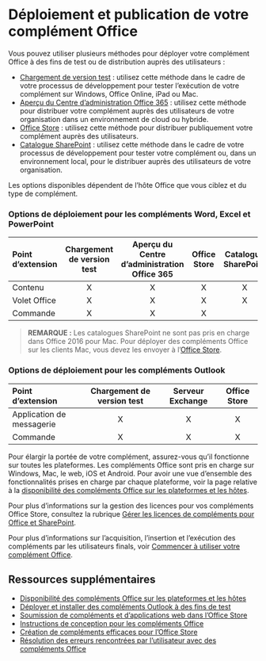 
# <a name="deploy-and-publish-your-office-addin"></a>Déploiement et publication de votre complément Office


Vous pouvez utiliser plusieurs méthodes pour déployer votre complément Office à des fins de test ou de distribution auprès des utilisateurs : 

- [Chargement de version test](../testing/create-a-network-shared-folder-catalog-for-task-pane-and-content-add-ins.md) : utilisez cette méthode dans le cadre de votre processus de développement pour tester l’exécution de votre complément sur Windows, Office Online, iPad ou Mac.
- [Aperçu du Centre d’administration Office 365](https://support.office.com/en-ie/article/Deploy-Office-Add-Ins-in-Office-365-737e8c86-be63-44d7-bf02-492fa7cd9c3f?ui=en-US&rs=en-IE&ad=IE) : utilisez cette méthode pour distribuer votre complément auprès des utilisateurs de votre organisation dans un environnement de cloud ou hybride.
- [Office Store] : utilisez cette méthode pour distribuer publiquement votre complément auprès des utilisateurs.
- [Catalogue SharePoint](publish-task-pane-and-content-add-ins-to-an-add-in-catalog.md) : utilisez cette méthode dans le cadre de votre processus de développement pour tester votre complément ou, dans un environnement local, pour le distribuer auprès des utilisateurs de votre organisation.

Les options disponibles dépendent de l’hôte Office que vous ciblez et du type de complément.

### <a name="deployment-options-for-word-excel-and-powerpoint-addins"></a>Options de déploiement pour les compléments Word, Excel et PowerPoint

| Point d’extension            | Chargement de version test | Aperçu du Centre d’administration Office 365 |Office Store  | Catalogue SharePoint  |
|:----------------|:-----------:|:------------------:|:-------------------------------:|:------------:|
| Contenu         | X           | X                  | X                               | X            |
| Volet Office       | X           | X                  | X                               | X            |
| Commande         | X           | X                  | X                                |              |

> **REMARQUE :** Les catalogues SharePoint ne sont pas pris en charge dans Office 2016 pour Mac. Pour déployer des compléments Office sur les clients Mac, vous devez les envoyer à l’[Office Store].    

### <a name="deployment-options-for-outlook-addins"></a>Options de déploiement pour les compléments Outlook

| Point d’extension     | Chargement de version test | Serveur Exchange | Office Store |
|:---------|:-----------:|:---------------:|:------------:|
| Application de messagerie | X           | X               | X            |
| Commande  | X           | X               | X            |

Pour élargir la portée de votre complément, assurez-vous qu’il fonctionne sur toutes les plateformes. Les compléments Office sont pris en charge sur Windows, Mac, le web, iOS et Android. Pour avoir une vue d’ensemble des fonctionnalités prises en charge par chaque plateforme, voir la page relative à la [disponibilité des compléments Office sur les plateformes et les hôtes].   

Pour plus d’informations sur la gestion des licences pour vos compléments Office Store, consultez la rubrique [Gérer les licences de compléments pour Office et SharePoint](https://msdn.microsoft.com/EN-US/library/office/jj163257.aspx).

Pour plus d’informations sur l’acquisition, l’insertion et l’exécution des compléments par les utilisateurs finals, voir [Commencer à utiliser votre complément Office](https://support.office.com/en-ie/article/Start-using-your-Office-Add-in-82e665c4-6700-4b56-a3f3-ef5441996862?ui=en-US&rs=en-IE&ad=IE).

## <a name="additional-resources"></a>Ressources supplémentaires

- [Disponibilité des compléments Office sur les plateformes et les hôtes]
- [Déployer et installer des compléments Outlook à des fins de test](../outlook/testing-and-tips.md) 
- [Soumission de compléments et d’applications web dans l’Office Store][Office Store]
- [Instructions de conception pour les compléments Office](../design/add-in-design)
- [Création de compléments efficaces pour l’Office Store](https://msdn.microsoft.com/en-us/library/jj635874.aspx)
- [Résolution des erreurs rencontrées par l’utilisateur avec des compléments Office](../testing/testing-and-troubleshooting.md)

[Office Store]: http://msdn.microsoft.com/library/ff075782-1303-4517-91cc-b3d730e9b9ae%28Office.15%29.aspx
[Disponibilité des compléments Office sur les plateformes et les hôtes]: http://dev.office.com/add-in-availability
